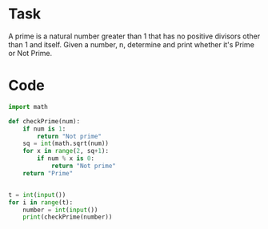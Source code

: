 # Task 
A prime is a natural number greater than 1 that has no positive divisors other than 1 and itself. Given a number, n, determine and print whether it's Prime or Not Prime.

# Code 
```python 
import math

def checkPrime(num):
    if num is 1:
        return "Not prime"
    sq = int(math.sqrt(num))
    for x in range(2, sq+1):
        if num % x is 0:
            return "Not prime"
    return "Prime"


t = int(input())
for i in range(t):
    number = int(input())
    print(checkPrime(number))
```
